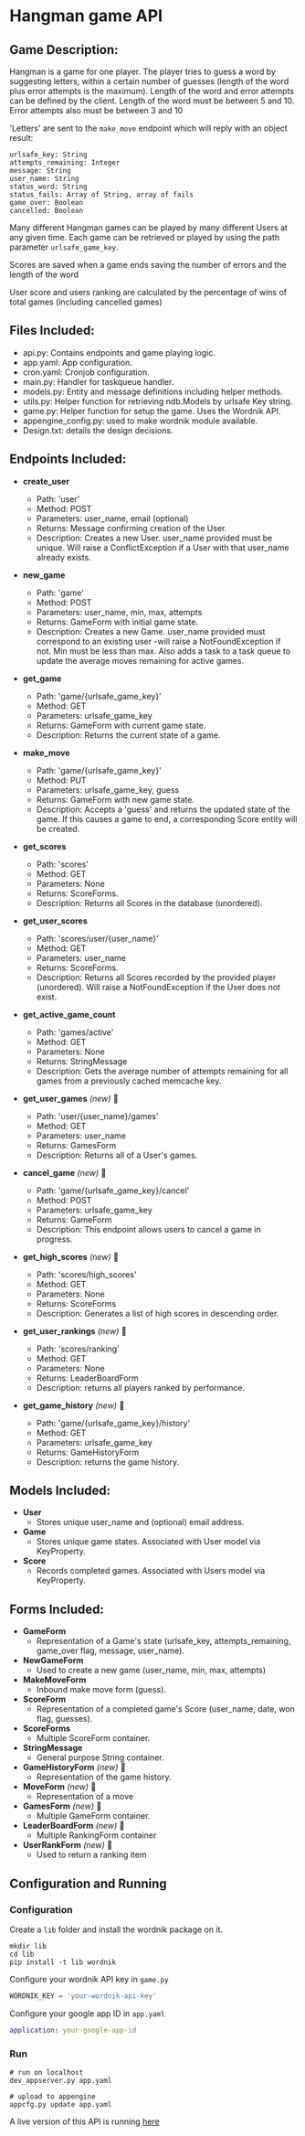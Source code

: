 # Hangman game API

## Game Description:
Hangman is a game for one player. The player tries to guess a word by suggesting letters, within a certain number of guesses (length of the word plus error attempts is the maximum). Length of the word and error attempts can be defined by the client. Length of the word must be between 5 and 10. Error attempts also must be between 3 and 10

'Letters' are sent to the `make_move` endpoint which will reply
with an object result:

    urlsafe_key: String
    attempts_remaining: Integer
    message: String
    user_name: String
    status_word: String
    status_fails: Array of String, array of fails
    game_over: Boolean
    cancelled: Boolean

Many different Hangman games can be played by many different Users at any
given time. Each game can be retrieved or played by using the path parameter
`urlsafe_game_key`.

Scores are saved when a game ends saving the number of errors and the length of the word

User score and users ranking are calculated by the percentage of wins of total games (including cancelled games)

## Files Included:
 * api.py: Contains endpoints and game playing logic.
 * app.yaml: App configuration.
 * cron.yaml: Cronjob configuration.
 * main.py: Handler for taskqueue handler.
 * models.py: Entity and message definitions including helper methods.
 * utils.py: Helper function for retrieving ndb.Models by urlsafe Key string.
 * game.py: Helper function for setup the game. Uses the Wordnik API.
 * appengine_config.py: used to make wordnik module available.
 * Design.txt: details the design decisions.

## Endpoints Included:
 * **create_user**
    * Path: 'user'
    * Method: POST
    * Parameters: user_name, email (optional)
    * Returns: Message confirming creation of the User.
    * Description: Creates a new User. user_name provided must be unique. Will
    raise a ConflictException if a User with that user_name already exists.

 * **new_game**
    * Path: 'game'
    * Method: POST
    * Parameters: user_name, min, max, attempts
    * Returns: GameForm with initial game state.
    * Description: Creates a new Game. user_name provided must correspond to an
    existing user -will raise a NotFoundException if not. Min must be less than
    max. Also adds a task to a task queue to update the average moves remaining
    for active games.

 * **get_game**
    * Path: 'game/{urlsafe_game_key}'
    * Method: GET
    * Parameters: urlsafe_game_key
    * Returns: GameForm with current game state.
    * Description: Returns the current state of a game.

 * **make_move**
    * Path: 'game/{urlsafe_game_key}'
    * Method: PUT
    * Parameters: urlsafe_game_key, guess
    * Returns: GameForm with new game state.
    * Description: Accepts a 'guess' and returns the updated state of the game.
    If this causes a game to end, a corresponding Score entity will be created.

 * **get_scores**
    * Path: 'scores'
    * Method: GET
    * Parameters: None
    * Returns: ScoreForms.
    * Description: Returns all Scores in the database (unordered).

 * **get_user_scores**
    * Path: 'scores/user/{user_name}'
    * Method: GET
    * Parameters: user_name
    * Returns: ScoreForms.
    * Description: Returns all Scores recorded by the provided player (unordered).
    Will raise a NotFoundException if the User does not exist.

 * **get_active_game_count**
    * Path: 'games/active'
    * Method: GET
    * Parameters: None
    * Returns: StringMessage
    * Description: Gets the average number of attempts remaining for all games
    from a previously cached memcache key.

 * **get_user_games** _(new)_ :star2:
    * Path: 'user/{user_name}/games'
    * Method: GET
    * Parameters: user_name
    * Returns: GamesForm
    * Description: Returns all of a User's games.

 * **cancel_game** _(new)_ :star2:
    * Path: 'game/{urlsafe_game_key}/cancel'
    * Method: POST
    * Parameters: urlsafe_game_key
    * Returns: GameForm
    * Description: This endpoint allows users to cancel a game in progress.

 * **get_high_scores** _(new)_ :star2:
    * Path: 'scores/high_scores'
    * Method: GET
    * Parameters: None
    * Returns: ScoreForms
    * Description: Generates a list of high scores in descending order.

 * **get_user_rankings** _(new)_ :star2:
    * Path: 'scores/ranking'
    * Method: GET
    * Parameters: None
    * Returns: LeaderBoardForm
    * Description: returns all players ranked by performance.

 * **get_game_history** _(new)_ :star2:
    * Path: 'game/{urlsafe_game_key}/history'
    * Method: GET
    * Parameters: urlsafe_game_key
    * Returns: GameHistoryForm
    * Description: returns the game history.


## Models Included:
 * **User**
    * Stores unique user_name and (optional) email address.
 * **Game**
    * Stores unique game states. Associated with User model via KeyProperty.
 * **Score**
    * Records completed games. Associated with Users model via KeyProperty.


## Forms Included:
 * **GameForm**
    * Representation of a Game's state (urlsafe_key, attempts_remaining,
    game_over flag, message, user_name).
 * **NewGameForm**
    * Used to create a new game (user_name, min, max, attempts)
 * **MakeMoveForm**
    * Inbound make move form (guess).
 * **ScoreForm**
    * Representation of a completed game's Score (user_name, date, won flag,
    guesses).
 * **ScoreForms**
    * Multiple ScoreForm container.
 * **StringMessage**
    * General purpose String container.
 * **GameHistoryForm** _(new)_ :star2:
    * Representation of the game history.
 * **MoveForm** _(new)_ :star2:
    * Representation of a move
 * **GamesForm** _(new)_ :star2:
    * Multiple GameForm container.
 * **LeaderBoardForm** _(new)_ :star2:
    * Multiple RankingForm container
 * **UserRankForm** _(new)_ :star2:
    * Used to return a ranking item


## Configuration and Running

### Configuration
Create a `lib` folder and install the wordnik package on it.
```shell
mkdir lib
cd lib
pip install -t lib wordnik
```

Configure your wordnik API key in `game.py`
```python
WORDNIK_KEY = 'your-wordnik-api-key'
```

Configure your google app ID in `app.yaml`
```yaml
application: your-google-app-id
```

### Run
```shell
# run on localhost
dev_appserver.py app.yaml

# upload to appengine
appcfg.py update app.yaml
  ```

A live version of this API is running [here](https://udacityp4violeta.appspot.com/)

